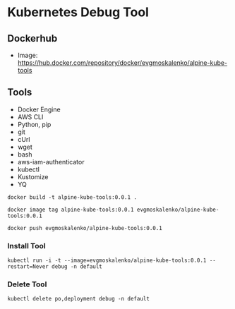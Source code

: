 # Kubernetes Debug Tool

## Dockerhub

* Image: https://hub.docker.com/repository/docker/evgmoskalenko/alpine-kube-tools

## Tools

* Docker Engine
* AWS CLI
* Python, pip
* git
* cUrl
* wget
* bash
* aws-iam-authenticator
* kubectl
* Kustomize
* YQ

```docker
docker build -t alpine-kube-tools:0.0.1 .

docker image tag alpine-kube-tools:0.0.1 evgmoskalenko/alpine-kube-tools:0.0.1

docker push evgmoskalenko/alpine-kube-tools:0.0.1
```

### Install Tool

```kubernetes helm
kubectl run -i -t --image=evgmoskalenko/alpine-kube-tools:0.0.1 --restart=Never debug -n default
```

### Delete Tool

```kubernetes helm
kubectl delete po,deployment debug -n default
```
